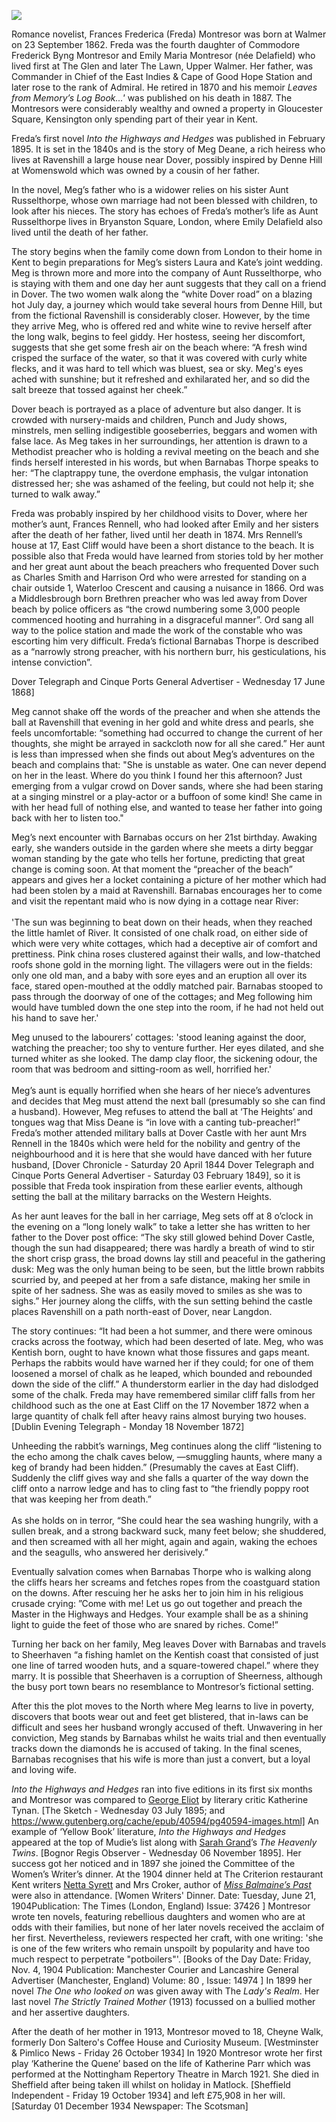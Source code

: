 <a href="https://juncture-digital.org"><img src="https://juncture-digital.org/images/ve-button.png"></a>
<param ve-config title="F.F. Montresor (1862-1934)" author="TMichelle Crowther" layout="vtl" banner="/images/banners/19c.jpg">

<param ve-entity eid="Q2551894" aliases="Walmer">
<param ve-entity eid="Q179224" aliases="Dover">
<param ve-entity eid="Q26621114" aliases="Denne Hill">
<param ve-entity eid="Q1003196" aliases="Sheerness">


Romance novelist, Frances Frederica (Freda) Montresor was born at Walmer on 23 September 1862. Freda was the fourth daughter of Commodore Frederick Byng Montresor and Emily Maria Montresor (née Delafield) who lived first at The Glen and later The Lawn, Upper Walmer. Her father, was Commander in Chief of the East Indies & Cape of Good Hope Station and later rose to the rank of Admiral. He retired in 1870 and his memoir _Leaves from Memory’s Log Book...'_ was published on his death in 1887. The Montresors were considerably wealthy and owned a property in Gloucester Square, Kensington only spending part of their year in Kent.  
<param ve-image url="https://stor.artstor.org/stor/09984bd4-0c72-4c5b-b55b-26fb8112debd" label="Upper Walmer" attribution="Ward Lock's Dover and South East Kent, c.1920s">

Freda’s first novel _Into the Highways and Hedges_ was published in February 1895. It is set in the 1840s and is the story of Meg Deane, a rich heiress who lives at Ravenshill a large house near Dover, possibly inspired by Denne Hill at Womenswold which was owned by a cousin of her father. 

In the novel, Meg’s father who is a widower relies on his sister Aunt Russelthorpe, whose own marriage had not been blessed with children, to look after his nieces. The story has echoes of Freda’s mother’s life as Aunt Russelthorpe lives in Bryanston Square, London, where Emily Delafield also lived until the death of her father. 

The story begins when the family come down from London to their home in Kent to begin preparations for Meg’s sisters Laura and Kate’s joint wedding. Meg is thrown more and more into the company of Aunt Russelthorpe, who is staying with them and one day her aunt suggests that they call on a friend in Dover. The two women walk along the “white Dover road” on a blazing hot July day, a journey which would take several hours from Denne Hill, but from the fictional Ravenshill is considerably closer. However, by the time they arrive Meg, who is offered red and white wine to revive herself after the long walk, begins to feel giddy. Her hostess, seeing her discomfort, suggests that she get some fresh air on the beach where: “A fresh wind crisped the surface of the water, so that it was covered with curly white flecks, and it was hard to tell which was bluest, sea or sky. Meg's eyes ached with sunshine; but it refreshed and exhilarated her, and so did the salt breeze that tossed against her cheek.”

Dover beach is portrayed as a place of adventure but also danger. It is crowded with nursery-maids and children, Punch and Judy shows, minstrels, men selling indigestible gooseberries, beggars and women with false lace. As Meg takes in her surroundings, her attention is drawn to a Methodist preacher who is holding a revival meeting on the beach and she finds herself interested in his words, but when Barnabas Thorpe speaks to her: “The claptrappy tune, the overdone emphasis, the vulgar intonation distressed her; she was ashamed of the feeling, but could not help it; she turned to walk away.” 

Freda was probably inspired by her childhood visits to Dover, where her mother’s aunt, Frances Rennell, who had looked after Emily and her sisters after the death of her father, lived until her death in 1874. Mrs Rennell’s house at 17, East Cliff would have been a short distance to the beach. It is possible also that Freda would have learned from stories told by her mother and her great aunt about the beach preachers who frequented Dover such as Charles Smith and Harrison Ord who were arrested for standing on a chair outside 1, Waterloo Crescent and causing a nuisance in 1866. Ord was a Middlesbrough born Brethren preacher who was led away from Dover beach by police officers as “the crowd numbering some 3,000 people commenced hooting and hurrahing in a disgraceful manner”. Ord sang all way to the police station and made the work of the constable who was escorting him very difficult. Freda’s fictional Barnabas Thorpe is described as a “narrowly strong preacher, with his northern burr, his gesticulations, his intense conviction”.
<param ve-image url="https://stor.artstor.org/stor/ad086f8b-71a6-4ead-bb12-0de1350c3050" label="East Cliff, Dover" attribution="Ward Lock Dover and South East Kent c. 1920s">

Dover Telegraph and Cinque Ports General Advertiser - Wednesday 17 June 1868] 

Meg cannot shake off the words of the preacher and when she attends the ball at Ravenshill that evening in her gold and white dress and pearls, she feels uncomfortable: “something had occurred to change the current of her thoughts, she might be arrayed in sackcloth now for all she cared.” Her aunt is less than impressed when she finds out about Meg’s adventures on the beach and complains that: "She is unstable as water. One can never depend on her in the least. Where do you think I found her this afternoon? Just emerging from a vulgar crowd on Dover sands, where she had been staring at a singing minstrel or a play-actor or a buffoon of some kind! She came in with her head full of nothing else, and wanted to tease her father into going back with her to listen too."

Meg’s next encounter with Barnabas occurs on her 21st birthday. Awaking early, she wanders outside in the garden where she meets a dirty beggar woman standing by the gate who tells her fortune, predicting that great change is coming soon. At that moment the “preacher of the beach” appears and gives her a locket containing a picture of her mother which had had been stolen by a maid at Ravenshill. Barnabas encourages her to come and visit the repentant maid who is now dying in a cottage near River:   
<br>
'The sun was beginning to beat down on their heads, when they reached the little hamlet of River. It consisted of one chalk road, on either side of which were very white cottages, which had a deceptive air of comfort and prettiness. Pink china roses clustered against their walls, and low-thatched roofs shone gold in the morning light. The villagers were out in the fields: only one old man, and a baby with sore eyes and an eruption all over its face, stared open-mouthed at the oddly matched pair. Barnabas stooped to pass through the doorway of one of the cottages; and Meg following him would have tumbled down the one step into the room, if he had not held out his hand to save her.'

Meg unused to the labourers’ cottages: 'stood leaning against the door, watching the preacher; too shy to venture further. Her eyes dilated, and she turned whiter as she looked. The damp clay floor, the sickening odour, the room that was bedroom and sitting-room as well, horrified her.'
<br><br>
Meg’s aunt is equally horrified when she hears of her niece’s adventures and decides that Meg must attend the next ball (presumably so she can find a husband).  However, Meg refuses to attend the ball at ‘The Heights’ and tongues wag that Miss Deane is “in love with a canting tub-preacher!” Freda’s mother attended military balls at Dover Castle with her aunt Mrs Rennell in the 1840s which were held for the nobility and gentry of the neighbourhood and it is here that she would have danced with her future husband, [Dover Chronicle - Saturday 20 April 1844 Dover Telegraph and Cinque Ports General Advertiser - Saturday 03 February 1849], so it is possible that Freda took inspiration from these earlier events, although setting the ball at the military barracks on the Western Heights.

As her aunt  leaves for the ball in her carriage, Meg sets off at 8 o’clock in the evening on a “long lonely walk” to take a letter she has written to her father to the Dover post office: “The sky still glowed behind Dover Castle, though the sun had disappeared; there was hardly a breath of wind to stir the short crisp grass, the broad downs lay still and peaceful in the gathering dusk: Meg was the only human being to be seen, but the little brown rabbits scurried by, and peeped at her from a safe distance, making her smile in spite of her sadness. She was as easily moved to smiles as she was to sighs.” Her journey along the cliffs, with the sun setting behind the castle places Ravenshill on a path north-east of Dover, near Langdon. 

The story continues: “It had been a hot summer, and there were ominous cracks across the footway, which had been deserted of late. Meg, who was Kentish born, ought to have known what those fissures and gaps meant. Perhaps the rabbits would have warned her if they could; for one of them loosened a morsel of chalk as he leaped, which bounded and rebounded down the side of the cliff.” A thunderstorm earlier in the day had dislodged some of the chalk. Freda may have remembered similar cliff falls from her childhood such as the one at East Cliff on the 17 November 1872 when a large quantity of chalk fell after heavy rains almost burying two houses. [Dublin Evening Telegraph - Monday 18 November 1872]

Unheeding the rabbit’s warnings, Meg continues along the cliff “listening to the echo among the chalk caves below, —smuggling haunts, where many a keg of brandy had been hidden.” (Presumably the caves at East Cliff). Suddenly the cliff gives way and she falls a quarter of the way down the cliff onto a narrow ledge and has to cling fast to “the friendly poppy root that was keeping her from death.”
<br><br>
As she holds on in terror, “She could hear the sea washing hungrily, with a sullen break, and a strong backward suck, many feet below; she shuddered, and then screamed with all her might, again and again, waking the echoes and the seagulls, who answered her derisively.”

Eventually salvation comes when Barnabas Thorpe who is walking along the cliffs hears her screams and fetches ropes from the coastguard station on the downs. After rescuing her he asks her to join him in his religious crusade crying: ”Come with me! Let us go out together and preach the Master in the Highways and Hedges. Your example shall be as a shining light to guide the feet of those who are snared by riches. Come!”

Turning her back on her family, Meg leaves Dover with Barnabas and travels to Sheerhaven “a fishing hamlet on the Kentish coast that consisted of just one line of tarred wooden huts, and a square-towered chapel.” where they marry.  It is possible that Sheerhaven is a corruption of Sheerness, although the busy port town bears no resemblance to Montresor’s fictional setting. 

After this the plot moves to the North where Meg learns to live in poverty, discovers that boots wear out and feet get blistered, that in-laws can be difficult and sees her husband wrongly accused of theft. Unwavering in  her conviction, Meg stands by Barnabas whilst he waits trial and then eventually tracks down the diamonds he is accused of taking. In the final scenes, Barnabas recognises that his wife is more than just a convert, but a loyal and loving wife. 

_Into the Highways and Hedges_ ran into five editions in its first six months and Montresor was compared to [George Eliot](/19c/19c-eliot-biography) by literary critic Katherine Tynan. [The Sketch - Wednesday 03 July 1895; and https://www.gutenberg.org/cache/epub/40594/pg40594-images.html] An example of ‘Yellow Book’ literature, _Into the Highways and Hedges_ appeared at the top of Mudie’s list along with [Sarah Grand](/19c/19c-grand-biography)’s _The Heavenly Twins_. [Bognor Regis Observer - Wednesday 06 November 1895]. Her success got her noticed and in 1897 she joined the Committee of the Women’s Writer’s dinner. At the 1904 dinner held at The Criterion restaurant Kent writers [Netta Syrett](/20c/20c-syrett-biography) and Mrs Croker, author of [_Miss Balmaine’s Past_](19c-croker-biography) were also in attendance. [Women Writers' Dinner.
Date: Tuesday,  June 21, 1904Publication: The Times (London, England) Issue: 37426
] Montresor wrote ten novels, featuring rebellious daughters and women who are at odds with their families, but none of her later novels received the acclaim of her first.  Nevertheless, reviewers respected her craft, with one writing: 'she is one of the few writers who remain unspoilt by popularity and have too much respect to perpetrate "potboilers"'. [Books of the Day Date: Friday,  Nov. 4, 1904
Publication: Manchester Courier and Lancashire General Advertiser (Manchester, England) Volume: 80 , Issue: 14974
] In 1899 her novel _The One who looked on_ was given away with The _Lady's Realm_. Her last novel _The Strictly Trained Mother_ (1913) focussed on a bullied mother and her assertive daughters.

After the death of her mother in 1913, Montresor moved to 18, Cheyne Walk, formerly Don Saltero's Coffee House and Curiosity Museum. [Westminster & Pimlico News - Friday 26 October 1934] In 1920 Montresor wrote her first play ‘Katherine the Quene’ based on the life of Katherine Parr which was performed at the Nottingham Repertory Theatre in March 1921. She died in Sheffield after being taken ill whilst on holiday in Matlock. [Sheffield Independent - Friday 19 October 1934] and left £75,908 in her will. [Saturday 01 December 1934 Newspaper: The Scotsman]
